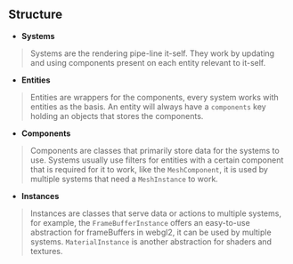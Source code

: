 ## Structure

- **Systems**
> Systems are the rendering pipe-line it-self. They work by updating and using components present on each entity relevant to it-self. 
 
- **Entities**
> Entities are wrappers for the components, every system works with entities as the basis.
An entity will always have a `components` key holding an objects that stores the components.

- **Components**
> Components are classes that primarily store data for the systems to use. Systems usually use filters for entities with a certain component that is required for it to work,
like the `MeshComponent`, it is used by multiple systems that need a `MeshInstance` to work.

- **Instances**
> Instances are classes that serve data or actions to multiple systems, for example, the `FrameBufferInstance` offers an easy-to-use abstraction for frameBuffers in webgl2,
it can be used by multiple systems. `MaterialInstance` is another abstraction for shaders and textures.
